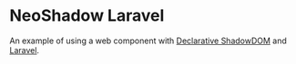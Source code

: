 # NeoShadow Laravel

An example of using a web component with [Declarative ShadowDOM](https://web.dev/articles/declarative-shadow-dom) and [Laravel](https://laravel.com/).
